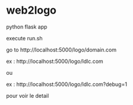# web2logo


python flask app

execute run.sh

go to http://localhost:5000/logo/domain.com

ex :  http://localhost:5000/logo/ldlc.com

ou

ex :  http://localhost:5000/logo/ldlc.com?debug=1


pour voir le detail 

